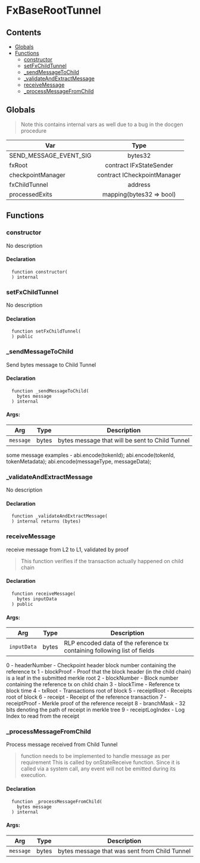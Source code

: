# FxBaseRootTunnel





## Contents
<!-- START doctoc generated TOC please keep comment here to allow auto update -->
<!-- DON'T EDIT THIS SECTION, INSTEAD RE-RUN doctoc TO UPDATE -->

- [Globals](#globals)
- [Functions](#functions)
  - [constructor](#constructor)
  - [setFxChildTunnel](#setfxchildtunnel)
  - [_sendMessageToChild](#_sendmessagetochild)
  - [_validateAndExtractMessage](#_validateandextractmessage)
  - [receiveMessage](#receivemessage)
  - [_processMessageFromChild](#_processmessagefromchild)

<!-- END doctoc generated TOC please keep comment here to allow auto update -->

## Globals

> Note this contains internal vars as well due to a bug in the docgen procedure

| Var | Type |
| --- | :---: |
| SEND_MESSAGE_EVENT_SIG | bytes32 |
| fxRoot | contract IFxStateSender |
| checkpointManager | contract ICheckpointManager |
| fxChildTunnel | address |
| processedExits | mapping(bytes32 => bool) |



## Functions

### constructor
No description


#### Declaration
```solidity
  function constructor(
  ) internal
```



### setFxChildTunnel
No description


#### Declaration
```solidity
  function setFxChildTunnel(
  ) public
```



### _sendMessageToChild
Send bytes message to Child Tunnel



#### Declaration
```solidity
  function _sendMessageToChild(
    bytes message
  ) internal
```

#### Args:
| Arg | Type | Description |
| --- | --- | --- |
|`message` | bytes | bytes message that will be sent to Child Tunnel
some message examples -
  abi.encode(tokenId);
  abi.encode(tokenId, tokenMetadata);
  abi.encode(messageType, messageData);

### _validateAndExtractMessage
No description


#### Declaration
```solidity
  function _validateAndExtractMessage(
  ) internal returns (bytes)
```



### receiveMessage
receive message from  L2 to L1, validated by proof

> This function verifies if the transaction actually happened on child chain



#### Declaration
```solidity
  function receiveMessage(
    bytes inputData
  ) public
```

#### Args:
| Arg | Type | Description |
| --- | --- | --- |
|`inputData` | bytes | RLP encoded data of the reference tx containing following list of fields
 0 - headerNumber - Checkpoint header block number containing the reference tx
 1 - blockProof - Proof that the block header (in the child chain) is a leaf in the submitted merkle root
 2 - blockNumber - Block number containing the reference tx on child chain
 3 - blockTime - Reference tx block time
 4 - txRoot - Transactions root of block
 5 - receiptRoot - Receipts root of block
 6 - receipt - Receipt of the reference transaction
 7 - receiptProof - Merkle proof of the reference receipt
 8 - branchMask - 32 bits denoting the path of receipt in merkle tree
 9 - receiptLogIndex - Log Index to read from the receipt

### _processMessageFromChild
Process message received from Child Tunnel

> function needs to be implemented to handle message as per requirement
This is called by onStateReceive function.
Since it is called via a system call, any event will not be emitted during its execution.


#### Declaration
```solidity
  function _processMessageFromChild(
    bytes message
  ) internal
```

#### Args:
| Arg | Type | Description |
| --- | --- | --- |
|`message` | bytes | bytes message that was sent from Child Tunnel



